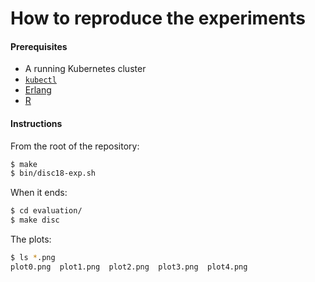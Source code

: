 # How to reproduce the experiments

#### Prerequisites

- A running Kubernetes cluster
- [`kubectl`](https://github.com/kubernetes/kubectl)
- [Erlang](https://github.com/erlang/otp)
- [R](https://www.r-project.org/)

#### Instructions

From the root of the repository:

```bash
$ make
$ bin/disc18-exp.sh
```

When it ends:
```bash
$ cd evaluation/
$ make disc
```

The plots:
```bash
$ ls *.png
plot0.png  plot1.png  plot2.png  plot3.png  plot4.png
```
